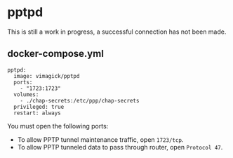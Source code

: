pptpd
=====

This is still a work in progress, a successful connection has not been made.


## docker-compose.yml

```
pptpd:
  image: vimagick/pptpd
  ports:
    - "1723:1723"
  volumes:
    - ./chap-secrets:/etc/ppp/chap-secrets
  privileged: true
  restart: always
```

You must open the following ports:

- To allow PPTP tunnel maintenance traffic, open `1723/tcp`.
- To allow PPTP tunneled data to pass through router, open `Protocol 47`.

